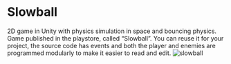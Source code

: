 # Slowball
2D game in Unity with physics simulation in space and bouncing physics.
Game published in the playstore, called “Slowball”.
You can reuse it for your project, the source code has events and both the player and enemies are programmed modularly to make it easier to read and edit.
 ![slowball](https://user-images.githubusercontent.com/45081449/159124695-280802f9-42bd-4012-aba2-68ff9386c59a.png)
